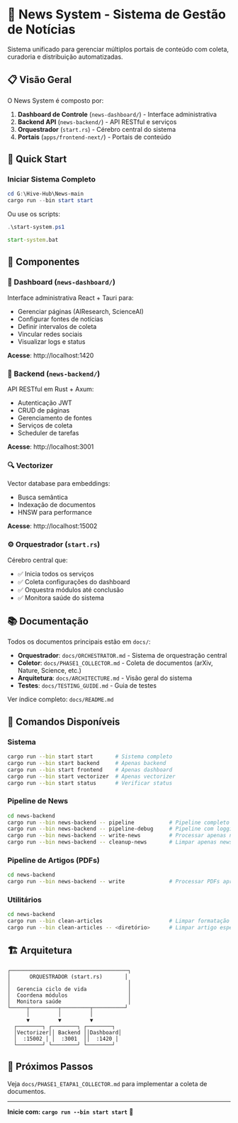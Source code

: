 # 🚀 News System - Sistema de Gestão de Notícias

Sistema unificado para gerenciar múltiplos portais de conteúdo com coleta, curadoria e distribuição automatizadas.

## 📋 Visão Geral

O News System é composto por:

1. **Dashboard de Controle** (`news-dashboard/`) - Interface administrativa
2. **Backend API** (`news-backend/`) - API RESTful e serviços
3. **Orquestrador** (`start.rs`) - Cérebro central do sistema
4. **Portais** (`apps/frontend-next/`) - Portais de conteúdo

## 🎯 Quick Start

### Iniciar Sistema Completo

```powershell
cd G:\Hive-Hub\News-main
cargo run --bin start start
```

Ou use os scripts:
```powershell
.\start-system.ps1
```

```cmd
start-system.bat
```

## 🔧 Componentes

### 🎨 Dashboard (`news-dashboard/`)

Interface administrativa React + Tauri para:
- Gerenciar páginas (AIResearch, ScienceAI)
- Configurar fontes de notícias
- Definir intervalos de coleta
- Vincular redes sociais
- Visualizar logs e status

**Acesse**: http://localhost:1420

### 🔧 Backend (`news-backend/`)

API RESTful em Rust + Axum:
- Autenticação JWT
- CRUD de páginas
- Gerenciamento de fontes
- Serviços de coleta
- Scheduler de tarefas

**Acesse**: http://localhost:3001

### 🔍 Vectorizer

Vector database para embeddings:
- Busca semântica
- Indexação de documentos
- HNSW para performance

**Acesse**: http://localhost:15002

### ⚙️ Orquestrador (`start.rs`)

Cérebro central que:
- ✅ Inicia todos os serviços
- ✅ Coleta configurações do dashboard
- ✅ Orquestra módulos até conclusão
- ✅ Monitora saúde do sistema

## 📚 Documentação

Todos os documentos principais estão em `docs/`:

- **Orquestrador**: `docs/ORCHESTRATOR.md` - Sistema de orquestração central
- **Coletor**: `docs/PHASE1_COLLECTOR.md` - Coleta de documentos (arXiv, Nature, Science, etc.)
- **Arquitetura**: `docs/ARCHITECTURE.md` - Visão geral do sistema
- **Testes**: `docs/TESTING_GUIDE.md` - Guia de testes

Ver índice completo: `docs/README.md`

## 🎯 Comandos Disponíveis

### Sistema
```bash
cargo run --bin start start       # Sistema completo
cargo run --bin start backend     # Apenas backend
cargo run --bin start frontend    # Apenas dashboard
cargo run --bin start vectorizer  # Apenas vectorizer
cargo run --bin start status      # Verificar status
```

### Pipeline de News
```bash
cd news-backend
cargo run --bin news-backend -- pipeline           # Pipeline completo (collect → filter → write → cleanup)
cargo run --bin news-backend -- pipeline-debug     # Pipeline com logging ultra-detalhado
cargo run --bin news-backend -- write-news         # Processar apenas news (JSONs de RSS/HTML)
cargo run --bin news-backend -- cleanup-news       # Limpar apenas news processadas
```

### Pipeline de Artigos (PDFs)
```bash
cd news-backend
cargo run --bin news-backend -- write              # Processar PDFs aprovados (filtered/)
```

### Utilitários
```bash
cd news-backend
cargo run --bin clean-articles                     # Limpar formatação markdown de todos os artigos
cargo run --bin clean-articles -- <diretório>      # Limpar artigo específico
```

## 🏗️ Arquitetura

```
┌─────────────────────────────────────┐
│      ORQUESTRADOR (start.rs)       │
│                                     │
│  Gerencia ciclo de vida             │
│  Coordena módulos                   │
│  Monitora saúde                     │
└─────┬─────────┬─────────┬──────────┘
      │         │         │
      ▼         ▼         ▼
  ┌────────┐ ┌────────┐ ┌────────┐
  │Vectorizer││ Backend ││Dashboard│
  │  :15002 │ │  :3001  ││  :1420 │
  └────────┘ └────────┘ └────────┘
```

## 🚀 Próximos Passos

Veja `docs/PHASE1_ETAPA1_COLLECTOR.md` para implementar a coleta de documentos.

---

**Inicie com: `cargo run --bin start start`** 🎯
